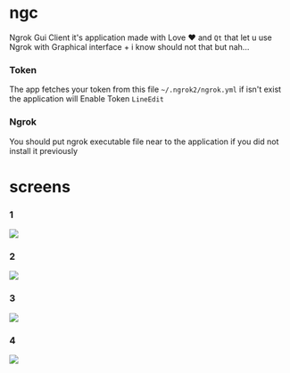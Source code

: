 # ngc
Ngrok Gui Client it's application made with Love ❤️‍ and `Qt` that let u use Ngrok with Graphical interface + i know should not that but nah...

### Token
The app fetches your token from this file `~/.ngrok2/ngrok.yml` if isn't exist the application will Enable Token `LineEdit`

### Ngrok
You should put ngrok executable file near to the application if you did not install it previously

# screens

### 1
<img src="https://i.imgur.com/E4OdYxO.png"/>

### 2
<img src="https://i.imgur.com/kPfHswd.png"/>

### 3
<img src="https://i.imgur.com/jrI2GCr.png"/>

### 4
<img src="https://i.imgur.com/d7WL2sA.png"/>
